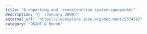 ```yaml
---
title: "A unpacking and reconstruction system-agunpacker"
description: "📓  (January 2009)"
external_url: "https://ieeexplore.ieee.org/document/5374512"
category: "OSINT & Recon"
---
```

